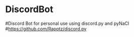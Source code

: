 # DiscordBot
#Discord Bot for personal use using discord.py and pyNaCl
#https://github.com/Rapptz/discord.py
